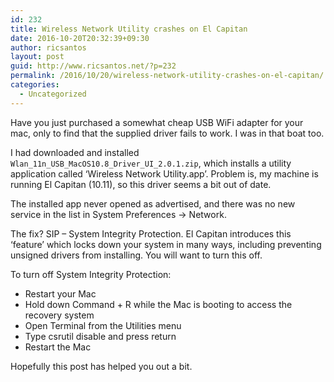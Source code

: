 ```yaml
---
id: 232
title: Wireless Network Utility crashes on El Capitan
date: 2016-10-20T20:32:39+09:30
author: ricsantos
layout: post
guid: http://www.ricsantos.net/?p=232
permalink: /2016/10/20/wireless-network-utility-crashes-on-el-capitan/
categories:
  - Uncategorized
---
```

Have you just purchased a somewhat cheap USB WiFi adapter for your mac, only to find that the supplied driver fails to work. I was in that boat too.

I had downloaded and installed `Wlan_11n_USB_MacOS10.8_Driver_UI_2.0.1.zip`, which installs a utility application called &#8216;Wireless Network Utility.app&#8217;. Problem is, my machine is running El Capitan (10.11), so this driver seems a bit out of date.

The installed app never opened as advertised, and there was no new service in the list in System Preferences -> Network.

The fix? SIP &#8211; System Integrity Protection. El Capitan introduces this &#8216;feature&#8217; which locks down your system in many ways, including preventing unsigned drivers from installing. You will want to turn this off.

To turn off System Integrity Protection:

  * Restart your Mac
  * Hold down Command + R while the Mac is booting to access the recovery system
  * Open Terminal from the Utilities menu
  * Type csrutil disable and press return
  * Restart the Mac

Hopefully this post has helped you out a bit.